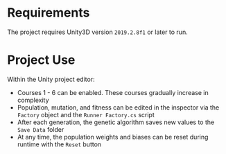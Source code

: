 # Requirements
The project requires Unity3D version ``2019.2.8f1`` or later to run.

# Project Use
Within the Unity project editor:
- Courses 1 - 6 can be enabled. These courses gradually increase in complexity
- Population, mutation, and fitness can be edited in the inspector via the ``Factory`` object and the ``Runner Factory.cs`` script
- After each generation, the genetic algorithm saves new values to the ``Save Data`` folder
- At any time, the population weights and biases can be reset during runtime with the ``Reset`` button
